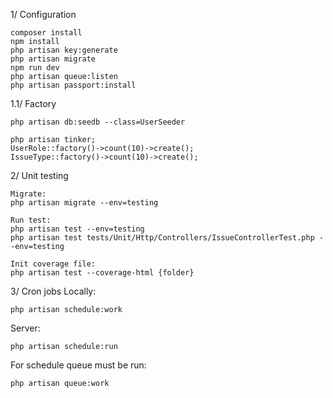 1/ Configuration

```
composer install
npm install
php artisan key:generate
php artisan migrate
npm run dev
php artisan queue:listen
php artisan passport:install
```
1.1/ Factory
```
php artisan db:seedb --class=UserSeeder

php artisan tinker;
UserRole::factory()->count(10)->create();
IssueType::factory()->count(10)->create();
```

2/ Unit testing
```
Migrate:
php artisan migrate --env=testing

Run test:
php artisan test --env=testing
php artisan test tests/Unit/Http/Controllers/IssueControllerTest.php --env=testing

Init coverage file:
php artisan test --coverage-html {folder}
```

3/ Cron jobs
Locally:
```
php artisan schedule:work
```
Server:
```
php artisan schedule:run
```
For schedule queue must be run:
```
php artisan queue:work
```
